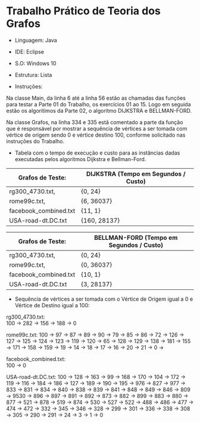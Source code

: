 # Trabalho Prático de Teoria dos Grafos



* Linguagem:  Java

* IDE:  Eclipse

* S.O: Windows 10

* Estrutura:  Lista

* Instruções:  
<p>Na classe Main, da linha 6 até a linha 56 estão as chamadas das funções para testar a Parte 01 do Trabalho, os exercícios 01 ao 15. Logo em seguida estão os algoritimos da Parte 02, o algoritmo DIJKSTRA e BELLMAN-FORD. </p>
<p>Na classe Grafos, na linha 334 e 335 estã comentado a parte da função que é responsável por mostrar a sequência de vértices a ser tomada com vértice de origem sendo 0 e vértice destino 100, conforme solicitado nas instruções do Trabalho.</p>


* Tabela com o tempo de execução e custo para as instâncias dadas executadas pelos algoritmos Dijkstra e Bellman-Ford.


| Grafos de Teste:      	| DIJKSTRA (Tempo em Segundos / Custo) 	| 
|-----------------------	|--------------------------------------	|
| rg300_4730.txt,       	| {0, 24}                              	| 
| rome99c.txt,          	| {6, 36037}                           	| 
| facebook_combined.txt 	| {11, 1}                              	| 
| USA-road-dt.DC.txt    	| {160, 28137}                         	| 



| Grafos de Teste:      	| BELLMAN-FORD (Tempo em Segundos / Custo)  | 
|-----------------------	|-----------------------------------------	|
| rg300_4730.txt,       	| {0, 24}                                 	| 
| rome99c.txt,          	| {0, 36037}                              	| 
| facebook_combined.txt 	| {10, 1}                                 	| 
| USA-road-dt.DC.txt    	| {3, 28137}                              	| 


* Sequência de vértices a ser tomada com o Vértice de Origem igual a 0 e Vértice de Destino igual a 100: 


rg300_4730.txt:   
100 -> 282 -> 156 -> 188 -> 0

rome99c.txt: 
100 -> 97 -> 87 -> 89 -> 90 -> 79 -> 85 -> 86 -> 72 -> 126 -> 127 -> 125 -> 124 -> 123 -> 119 -> 120 -> 65 -> 128 -> 129 -> 138 -> 181 -> 155 -> 171 -> 158 -> 159 -> 19 -> 14 -> 18 -> 17 -> 16 -> 20 -> 21 -> 0 -> 

facebook_combined.txt:  
100 -> 0 


USA-road-dt.DC.txt: 
100 -> 128 -> 163 -> 99 -> 168 -> 170 -> 104 -> 172 -> 119 -> 116 -> 184 -> 186 -> 127 -> 189 -> 190 -> 195 -> 976 -> 827 -> 977 -> 833 -> 831 -> 834 -> 840 -> 838 -> 839 -> 841 -> 848 -> 849 -> 846 -> 809 -> 9530 -> 896 -> 897 -> 891 -> 892 -> 873 -> 882 -> 899 -> 883 -> 880 -> 877 -> 521 -> 878 -> 519 -> 874 -> 530 -> 527 -> 522 -> 488 -> 486 -> 477 -> 474 -> 472 -> 332 -> 345 -> 346 -> 328 -> 299 -> 301 -> 336 -> 338 -> 308 -> 305 -> 290 -> 291 -> 24 -> 3 -> 1 -> 0


